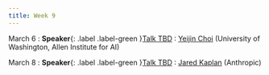 ```yaml
---
title: Week 9
---
```


March 6
: **Speaker**{: .label .label-green }[Talk TBD](#)
  : [Yeijin Choi](https://homes.cs.washington.edu/~yejin/) (University of Washington, Allen Institute for AI)

March 8
: **Speaker**{: .label .label-green }[Talk TBD](#)
  : [Jared Kaplan](https://www.linkedin.com/in/jared-kaplan-645843213/) (Anthropic)